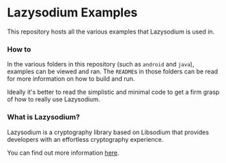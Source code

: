# Lazysodium Examples

This repository hosts all the various examples that Lazysodium is used in.

### How to
In the various folders in this repository (such as `android` and `java`), examples can be viewed and ran. The `README`s in those folders can be read for more information on how to build and run.

Ideally it's better to read the simplistic and minimal code to get a firm grasp of how to really use Lazysodium.

### What is Lazysodium?
Lazysodium is a cryptography library based on Libsodium that provides developers with an effortless cryptography experience.

You can find out more information [here](https://docs.lazycode.co/lazysodium).
